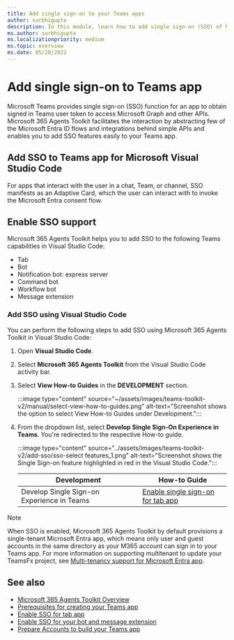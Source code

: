 ```yaml
---
title: Add single sign-on to your Teams apps
author: surbhigupta
description: In this module, learn how to add single sign-on (SSO) of Microsoft 365 Agents Toolkit, enable SSO support, and update your application to use SSO.
ms.author: surbhigupta
ms.localizationpriority: medium
ms.topic: overview
ms.date: 05/20/2022
---
```

# Add single sign-on to Teams app

Microsoft Teams provides single sign-on (SSO) function for an app to obtain signed in Teams user token to access Microsoft Graph and other APIs. Microsoft 365 Agents Toolkit facilitates the interaction by abstracting few of the Microsoft Entra ID flows and integrations behind simple APIs and enables you to add SSO features easily to your Teams app.

## Add SSO to Teams app for Microsoft Visual Studio Code

For apps that interact with the user in a chat, Team, or channel, SSO manifests as an Adaptive Card, which the user can interact with to invoke the Microsoft Entra consent flow.

## Enable SSO support

Microsoft 365 Agents Toolkit helps you to add SSO to the following Teams capabilities in Visual Studio Code:

* Tab
* Bot
* Notification bot: express server
* Command bot
* Workflow bot
* Message extension

### Add SSO using Visual Studio Code

You can perform the following steps to add SSO using Microsoft 365 Agents Toolkit in Visual Studio Code:

1. Open **Visual Studio Code**.
2. Select **Microsoft 365 Agents Toolkit** from the Visual Studio Code activity bar.
3. Select **View How-to Guides** in the **DEVELOPMENT** section.

   :::image type="content" source="~/assets/images/teams-toolkit-v2/manual/select-view-how-to-guides.png" alt-text="Screenshot shows the option to select View How-to Guides under Development.":::

4. From the dropdown list, select **Develop Single Sign-On Experience in Teams**. You're redirected to the respective How-to guide.

   :::image type="content" source="../assets/images/teams-toolkit-v2/add-sso/sso-select features_1.png" alt-text="Screenshot shows the Single Sign-on feature highlighted in red in the Visual Studio Code.":::

   |**Development** | **How-to Guide** |
   | -------- | --------|
   |Develop Single Sign-on Experience in Teams | [Enable single sign-on for tab app](develop-single-sign-on-experience-in-Teams.md) |

> [!NOTE]
> When SSO is enabled, Microsoft 365 Agents Toolkit by default provisions a single-tenant Microsoft Entra app, which means only user and guest accounts in the same directory as your M365 account can sign in to your Teams app. For more information on supporting multitenant to update your TeamsFx project, see [Multi-tenancy support for Microsoft Entra app](https://github.com/OfficeDev/TeamsFx/wiki/Multi-tenancy-Support-for-Azure-AD-app).

## See also

* [Microsoft 365 Agents Toolkit Overview](teams-toolkit-fundamentals.md)
* [Prerequisites for creating your Teams app](tools-prerequisites.md)
* [Enable SSO for tab app](../tabs/how-to/authentication/tab-sso-overview.md)
* [Enable SSO for your bot and message extension](../bots/how-to/authentication/bot-sso-overview.md)
* [Prepare Accounts to build your Teams app](tools-prerequisites.md#accounts-to-build-your-teams-app)
